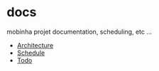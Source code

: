 # docs

mobinha projet documentation, scheduling, etc ... 

* [ Architecture ](/architecture.md)
* [ Schedule ](/schedule.md)
* [ Todo ](/todo.md)

